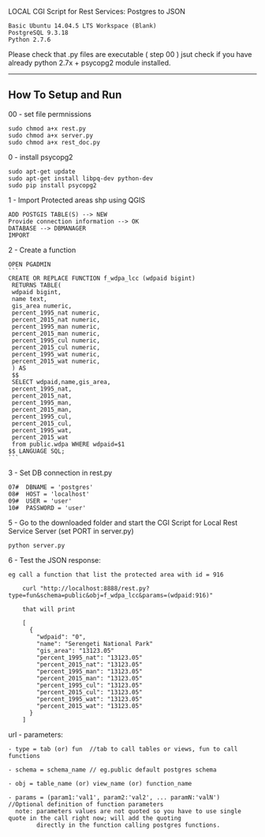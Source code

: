 LOCAL CGI Script for Rest Services: Postgres to JSON

    Basic Ubuntu 14.04.5 LTS Workspace (Blank)
    PostgreSQL 9.3.18
    Python 2.7.6

Please check that .py files are executable ( step 00 )
jsut check if you have already python 2.7x + psycopg2 module installed.

------------------
How To Setup and Run
------------------
00 - set file permnissions

    sudo chmod a+x rest.py
    sudo chmod a+x server.py
    sudo chmod a+x rest_doc.py

0 - install psycopg2

    sudo apt-get update
    sudo apt-get install libpq-dev python-dev
    sudo pip install psycopg2
    

    
1 - Import Protected areas shp using QGIS
    
    ADD POSTGIS TABLE(S) --> NEW
    Provide connection information --> OK
    DATABASE --> DBMANAGER
    IMPORT
    
2 - Create a function

    OPEN PGADMIN  
    ```
    CREATE OR REPLACE FUNCTION f_wdpa_lcc (wdpaid bigint)
     RETURNS TABLE(
     wdpaid bigint, 
     name text,
     gis_area numeric,
     percent_1995_nat numeric, 
     percent_2015_nat numeric, 
     percent_1995_man numeric, 
     percent_2015_man numeric, 
     percent_1995_cul numeric, 
     percent_2015_cul numeric, 
     percent_1995_wat numeric, 
     percent_2015_wat numeric, 
     ) AS 
     $$ 
     SELECT wdpaid,name,gis_area,
     percent_1995_nat,
     percent_2015_nat,
     percent_1995_man,
     percent_2015_man,
     percent_1995_cul,
     percent_2015_cul,
     percent_1995_wat,
     percent_2015_wat
     from public.wdpa WHERE wdpaid=$1 
    $$ LANGUAGE SQL;
    ```
    
3 - Set DB connection in rest.py

    07#  DBNAME = 'postgres'
    08#  HOST = 'localhost'
    09#  USER = 'user'
    10#  PASSWORD = 'user'
    
5 - Go to the downloaded folder and start the CGI Script for Local Rest Service Server (set PORT in server.py)

    python server.py
    
6 - Test the JSON response:
    
    eg call a function that list the protected area with id = 916
        
        curl "http://localhost:8888/rest.py?type=fun&schema=public&obj=f_wdpa_lcc&params=(wdpaid:916)"
    
        that will print
        
        [
          {
            "wdpaid": "0", 
            "name": "Serengeti National Park"
            "gis_area": "13123.05"
            "percent_1995_nat": "13123.05"
            "percent_2015_nat": "13123.05"
            "percent_1995_man": "13123.05"
            "percent_2015_man": "13123.05"
            "percent_1995_cul": "13123.05"
            "percent_2015_cul": "13123.05"
            "percent_1995_wat": "13123.05"
            "percent_2015_wat": "13123.05"
          }
        ]
    
url - parameters:
    
    - type = tab (or) fun  //tab to call tables or views, fun to call functions
    
    - schema = schema_name // eg.public default postgres schema
    
    - obj = table_name (or) view_name (or) function_name
    
    - params = (param1:'val1', param2:'val2', ... paramN:'valN')  //Optional definition of function parameters
      note: parameters values are not quoted so you have to use single quote in the call right now; will add the quoting
            directly in the function calling postgres functions.
